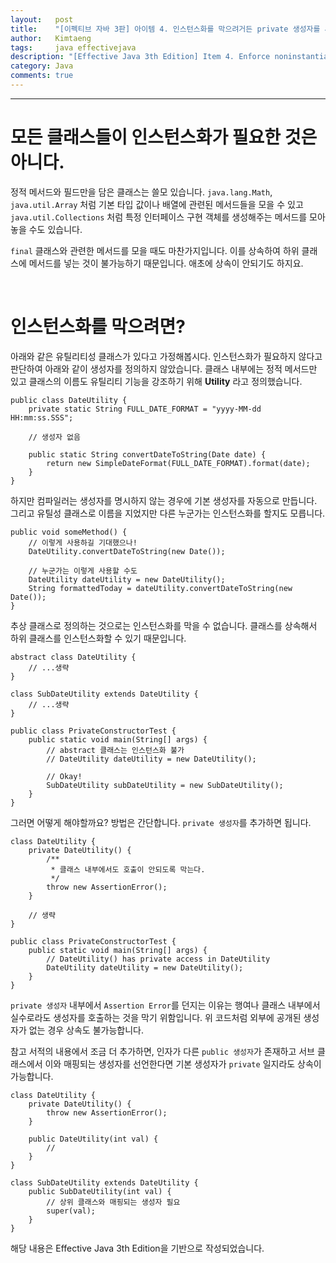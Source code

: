 ```yaml
---
layout:   post
title:    "[이펙티브 자바 3판] 아이템 4. 인스턴스화를 막으려거든 private 생성자를 사용하라"
author:   Kimtaeng
tags: 	  java effectivejava
description: "[Effective Java 3th Edition] Item 4. Enforce noninstantiability with a private constructor" 
category: Java
comments: true
---
```


<hr/>

# 모든 클래스들이 인스턴스화가 필요한 것은 아니다.

정적 메서드와 필드만을 담은 클래스는 쓸모 있습니다.
```java.lang.Math```, ```java.util.Array``` 처럼 기본 타입 값이나 배열에 관련된 메서드들을 모을 수 있고
```java.util.Collections``` 처럼 특정 인터페이스 구현 객체를 생성해주는 메서드를 모아놓을 수도 있습니다.

```final``` 클래스와 관련한 메서드를 모을 때도 마찬가지입니다. 이를 상속하여 하위 클래스에 메서드를 넣는 것이
불가능하기 때문입니다. 애초에 상속이 안되기도 하지요.

<br/>

# 인스턴스화를 막으려면?

아래와 같은 유틸리티성 클래스가 있다고 가정해봅시다. 인스턴스화가 필요하지 않다고 판단하여 아래와 같이
생성자를 정의하지 않았습니다. 클래스 내부에는 정적 메서드만 있고 클래스의 이름도 유틸리티 기능을 강조하기 위해
**Utility** 라고 정의했습니다.

<pre class="line-numbers"><code class="language-java" data-start="1">public class DateUtility {
    private static String FULL_DATE_FORMAT = "yyyy-MM-dd HH:mm:ss.SSS";

    // 생성자 없음

    public static String convertDateToString(Date date) {
        return new SimpleDateFormat(FULL_DATE_FORMAT).format(date);
    }
}
</code></pre>

하지만 컴파일러는 생성자를 명시하지 않는 경우에 기본 생성자를 자동으로 만듭니다. 그리고 유틸성 클래스로
이름을 지었지만 다른 누군가는 인스턴스화를 할지도 모릅니다.

<pre class="line-numbers"><code class="language-java" data-start="1">public void someMethod() {
    // 이렇게 사용하길 기대했으나!
    DateUtility.convertDateToString(new Date());
    
    // 누군가는 이렇게 사용할 수도
    DateUtility dateUtility = new DateUtility();
    String formattedToday = dateUtility.convertDateToString(new Date());
}
</code></pre>

추상 클래스로 정의하는 것으로는 인스턴스화를 막을 수 없습니다. 클래스를 상속해서 하위 클래스를
인스턴스화할 수 있기 때문입니다. 

<pre class="line-numbers"><code class="language-java" data-start="1">abstract class DateUtility {
    // ...생략
}

class SubDateUtility extends DateUtility {
    // ...생략
}

public class PrivateConstructorTest {
    public static void main(String[] args) {
        // abstract 클래스는 인스턴스화 불가
        // DateUtility dateUtility = new DateUtility();

        // Okay!
        SubDateUtility subDateUtility = new SubDateUtility();
    }
}
</code></pre>

그러면 어떻게 해야할까요? 방법은 간단합니다. ```private 생성자```를 추가하면 됩니다.

<pre class="line-numbers"><code class="language-java" data-start="1">class DateUtility {
    private DateUtility() {
        /**
         * 클래스 내부에서도 호출이 안되도록 막는다.
         */
        throw new AssertionError();
    }

    // 생략
}

public class PrivateConstructorTest {
    public static void main(String[] args) {
        // DateUtility() has private access in DateUtility
        DateUtility dateUtility = new DateUtility();
    }
}
</code></pre>

```private 생성자``` 내부에서 ```Assertion Error```를 던지는 이유는 행여나 클래스 내부에서 실수로라도
생성자를 호출하는 것을 막기 위함입니다. 위 코드처럼 외부에 공개된 생성자가 없는 경우 상속도 불가능합니다.

참고 서적의 내용에서 조금 더 추가하면, 인자가 다른 ```public 생성자```가 존재하고 서브 클래스에서
이와 매핑되는 생성자를 선언한다면 기본 생성자가 ```private``` 일지라도 상속이 가능합니다.

<pre class="line-numbers"><code class="language-java" data-start="1">class DateUtility {
    private DateUtility() {
        throw new AssertionError();
    }

    public DateUtility(int val) {
        //
    }
}

class SubDateUtility extends DateUtility {
    public SubDateUtility(int val) {
        // 상위 클래스와 매핑되는 생성자 필요
        super(val);
    }
}
</code></pre>

<div class="post_caption">해당 내용은 Effective Java 3th Edition을 기반으로 작성되었습니다.</div>